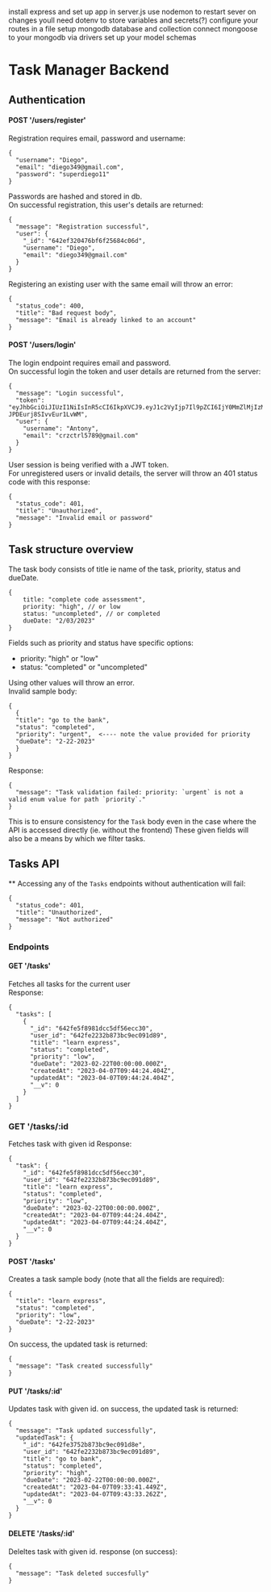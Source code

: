 install express and set up app in server.js
use nodemon to restart sever on changes
youll need dotenv to store variables and secrets(?)
configure your routes in a file
setup mongodb database and collection
connect mongoose to your mongodb via drivers
set up your model schemas



# Task Manager Backend

## Authentication
#### POST '/users/register'
Registration requires email, password and username: 
```
{
  "username": "Diego",
  "email": "diego349@gmail.com",
  "password": "superdiego11"
}
```

Passwords are hashed and stored in db.   
On successful registration, this user's details are returned: 
```
{
  "message": "Registration successful",
  "user": {
    "_id": "642ef320476bf6f25684c06d",
    "username": "Diego",
    "email": "diego349@gmail.com"
  }
}
```

Registering an existing user with the same email will throw an error: 
```
{
  "status_code": 400,
  "title": "Bad request body",
  "message": "Email is already linked to an account"
}
```

#### POST '/users/login'
The login endpoint requires email and password.   
On successful login the token and user details are returned from the server:
```
{
  "message": "Login successful",
  "token": "eyJhbGciOiJIUzI1NiIsInR5cCI6IkpXVCJ9.eyJ1c2VyIjp7Il9pZCI6IjY0MmZlMjIzMmI4NzNiYzllYzA5MWQ4OSIsInVzZXJuYW1lIjoiQW50b255IiwiZW1haWwiOiJjcnpjdHJsNTc4OUBnbWFpbC5jb20ifSwiaWF0IjoxNjgwODYwNzk0LCJleHAiOjE2ODA4NjA5NzR9.xGVwRhSIJQQbNHcMuegLZr-JPDEurj8SIvvEur1LvWM",
  "user": {
    "username": "Antony",
    "email": "crzctrl5789@gmail.com"
  }
}
```
User session is being verified with a JWT token.  
For unregistered users or invalid details, the server will throw an 401 status code with this response: 
```
{
  "status_code": 401,
  "title": "Unauthorized",
  "message": "Invalid email or password"
}
```

## Task structure overview
The task body consists of title ie name of the task, priority, status and dueDate.
```
{
    title: "complete code assessment",
    priority: "high", // or low
    status: "uncompleted", // or completed
    dueDate: "2/03/2023"
}
```
Fields such as priority and status have specific options:
- priority: "high" or "low"
- status: "completed" or "uncompleted"  

Using other values will throw an error.  
Invalid sample body: 
```
{
  {
  "title": "go to the bank",
  "status": "completed",
  "priority": "urgent",  <---- note the value provided for priority
  "dueDate": "2-22-2023"
  }
}
```
Response:
```
{
  "message": "Task validation failed: priority: `urgent` is not a valid enum value for path `priority`."
}
```
This is to ensure consistency for the ```Task``` body even in the case where the API is accessed directly (ie. without the frontend)
These given fields will also be a means by which we filter tasks.

## Tasks API
** Accessing any of the ```Tasks``` endpoints without authentication will fail:
```
{
  "status_code": 401,
  "title": "Unauthorized",
  "message": "Not authorized"
}
```
### Endpoints
#### GET '/tasks'
Fetches all tasks for the current user  
Response: 
```
{
  "tasks": [
    {
      "_id": "642fe5f8981dcc5df56ecc30",
      "user_id": "642fe2232b873bc9ec091d89",
      "title": "learn express",
      "status": "completed",
      "priority": "low",
      "dueDate": "2023-02-22T00:00:00.000Z",
      "createdAt": "2023-04-07T09:44:24.404Z",
      "updatedAt": "2023-04-07T09:44:24.404Z",
      "__v": 0
    }
  ]
}

```

### GET '/tasks/:id
Fetches task with given id
Response: 
```
{
  "task": {
    "_id": "642fe5f8981dcc5df56ecc30",
    "user_id": "642fe2232b873bc9ec091d89",
    "title": "learn express",
    "status": "completed",
    "priority": "low",
    "dueDate": "2023-02-22T00:00:00.000Z",
    "createdAt": "2023-04-07T09:44:24.404Z",
    "updatedAt": "2023-04-07T09:44:24.404Z",
    "__v": 0
  }
}

```

#### POST '/tasks'
Creates a task
sample body (note that all the fields are required):
```
{
  "title": "learn express",
  "status": "completed",
  "priority": "low",
  "dueDate": "2-22-2023"
}
```
On success, the updated task is returned: 
```
{
  "message": "Task created successfully"
}
```

#### PUT '/tasks/:id'
Updates task with given id.
on success, the updated task is returned: 
```
{
  "message": "Task updated successfully",
  "updatedTask": {
    "_id": "642fe3752b873bc9ec091d8e",
    "user_id": "642fe2232b873bc9ec091d89",
    "title": "go to bank",
    "status": "completed",
    "priority": "high",
    "dueDate": "2023-02-22T00:00:00.000Z",
    "createdAt": "2023-04-07T09:33:41.449Z",
    "updatedAt": "2023-04-07T09:43:33.262Z",
    "__v": 0
  }
}

```

#### DELETE '/tasks/:id'
Deleltes task with given id.
response (on success): 
```
{
  "message": "Task deleted succesfully"
}

```
